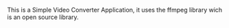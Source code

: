 This is a Simple Video Converter Application, it uses the ffmpeg library wich is an open source library.
